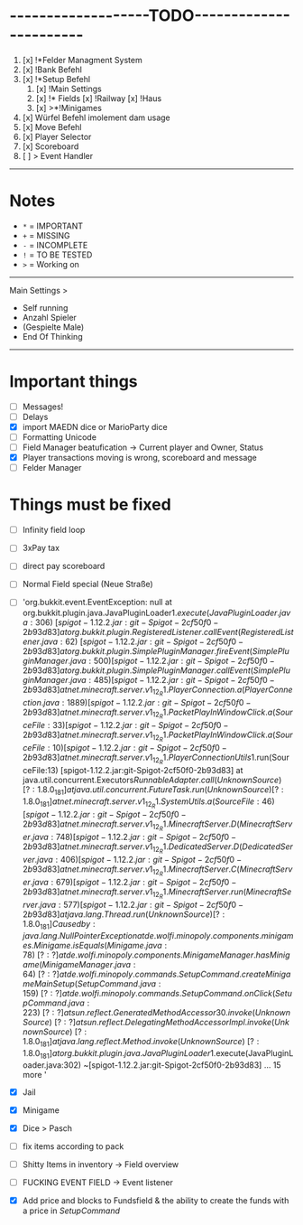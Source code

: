 # -------------------TODO-----------------------
1. [x] !*Felder Managment System
2. [x] !Bank Befehl
3. [x] !*Setup Befehl
    1. [x] !Main Settings
   	2. [x] !* Fields
        [x] !Railway
        [x] !Haus
    3. [x] >*!Minigames
4. [x] Würfel Befehl imolement dam usage 
5. [x] Move Befehl
6. [x] Player Selector
7. [x] Scoreboard
8. [ ] > Event Handler

---

# Notes
- `*` = IMPORTANT
- `+` = MISSING
- `-` = INCOMPLETE
- `!` = TO BE TESTED
- `>` = Working on

---

Main Settings >
  - Self running
  - Anzahl Spieler
  - (Gespielte Male)
  - End Of Thinking

  
---
# Important things

- [ ] Messages!
- [ ] Delays
- [x] import MAEDN dice or MarioParty dice
- [ ] Formatting Unicode
- [ ] Field Manager beatufication -> Current player and Owner, Status
- [x] Player transactions moving is wrong, scoreboard and message
- [ ] Felder Manager
# Things must be fixed

- [ ] Infinity field loop

- [ ] 3xPay tax

- [ ] direct pay scoreboard

- [ ] Normal Field special (Neue Straße)

- [ ] 'org.bukkit.event.EventException: null
        at org.bukkit.plugin.java.JavaPluginLoader$1.execute(JavaPluginLoader.java:306) ~[spigot-1.12.2.jar:git-Spigot-2cf50f0-2b93d83]
        at org.bukkit.plugin.RegisteredListener.callEvent(RegisteredListener.java:62) ~[spigot-1.12.2.jar:git-Spigot-2cf50f0-2b93d83]
        at org.bukkit.plugin.SimplePluginManager.fireEvent(SimplePluginManager.java:500) [spigot-1.12.2.jar:git-Spigot-2cf50f0-2b93d83]
        at org.bukkit.plugin.SimplePluginManager.callEvent(SimplePluginManager.java:485) [spigot-1.12.2.jar:git-Spigot-2cf50f0-2b93d83]
        at net.minecraft.server.v1_12_R1.PlayerConnection.a(PlayerConnection.java:1889) [spigot-1.12.2.jar:git-Spigot-2cf50f0-2b93d83]
        at net.minecraft.server.v1_12_R1.PacketPlayInWindowClick.a(SourceFile:33) [spigot-1.12.2.jar:git-Spigot-2cf50f0-2b93d83]
        at net.minecraft.server.v1_12_R1.PacketPlayInWindowClick.a(SourceFile:10) [spigot-1.12.2.jar:git-Spigot-2cf50f0-2b93d83]
        at net.minecraft.server.v1_12_R1.PlayerConnectionUtils$1.run(SourceFile:13) [spigot-1.12.2.jar:git-Spigot-2cf50f0-2b93d83]
        at java.util.concurrent.Executors$RunnableAdapter.call(Unknown Source) [?:1.8.0_181]
        at java.util.concurrent.FutureTask.run(Unknown Source) [?:1.8.0_181]
        at net.minecraft.server.v1_12_R1.SystemUtils.a(SourceFile:46) [spigot-1.12.2.jar:git-Spigot-2cf50f0-2b93d83]
        at net.minecraft.server.v1_12_R1.MinecraftServer.D(MinecraftServer.java:748) [spigot-1.12.2.jar:git-Spigot-2cf50f0-2b93d83]
        at net.minecraft.server.v1_12_R1.DedicatedServer.D(DedicatedServer.java:406) [spigot-1.12.2.jar:git-Spigot-2cf50f0-2b93d83]
        at net.minecraft.server.v1_12_R1.MinecraftServer.C(MinecraftServer.java:679) [spigot-1.12.2.jar:git-Spigot-2cf50f0-2b93d83]
        at net.minecraft.server.v1_12_R1.MinecraftServer.run(MinecraftServer.java:577) [spigot-1.12.2.jar:git-Spigot-2cf50f0-2b93d83]
        at java.lang.Thread.run(Unknown Source) [?:1.8.0_181]
Caused by: java.lang.NullPointerException
        at de.wolfi.minopoly.components.minigames.Minigame.isEquals(Minigame.java:78) ~[?:?]
        at de.wolfi.minopoly.components.MinigameManager.hasMinigame(MinigameManager.java:64) ~[?:?]
        at de.wolfi.minopoly.commands.SetupCommand.createMinigameMainSetup(SetupCommand.java:159) ~[?:?]
        at de.wolfi.minopoly.commands.SetupCommand.onClick(SetupCommand.java:223) ~[?:?]
        at sun.reflect.GeneratedMethodAccessor30.invoke(Unknown Source) ~[?:?]
        at sun.reflect.DelegatingMethodAccessorImpl.invoke(Unknown Source) ~[?:1.8.0_181]
        at java.lang.reflect.Method.invoke(Unknown Source) ~[?:1.8.0_181]
        at org.bukkit.plugin.java.JavaPluginLoader$1.execute(JavaPluginLoader.java:302) ~[spigot-1.12.2.jar:git-Spigot-2cf50f0-2b93d83]
        ... 15 more
'

- [x] Jail

- [x] Minigame

- [x] Dice > Pasch

- [ ] fix items according to pack

- [ ] Shitty Items in inventory -> Field overview

- [ ] FUCKING EVENT FIELD -> Event listener

- [x] Add price and blocks to Fundsfield & the ability to create the funds with a price in _SetupCommand_

